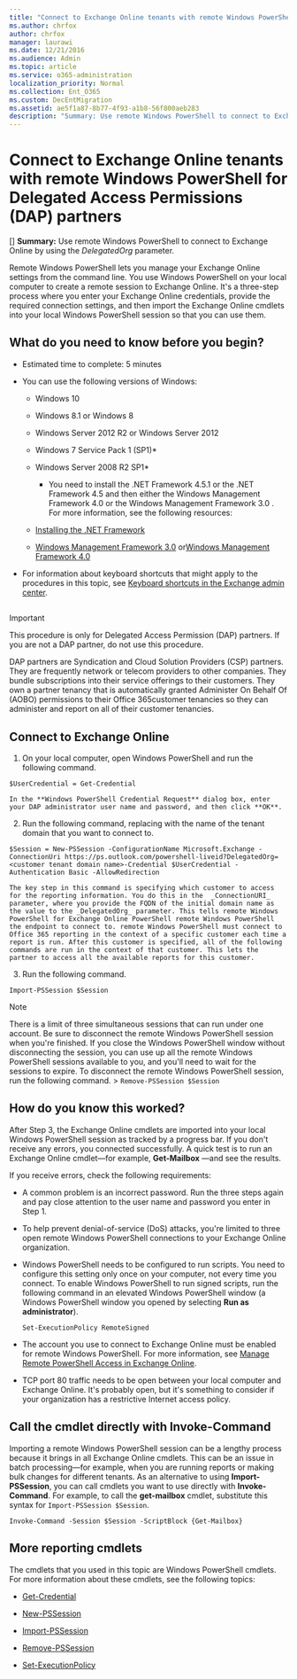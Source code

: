 ```yaml
---
title: "Connect to Exchange Online tenants with remote Windows PowerShell for Delegated Access Permissions (DAP) partners"
ms.author: chrfox
author: chrfox
manager: laurawi
ms.date: 12/21/2016
ms.audience: Admin
ms.topic: article
ms.service: o365-administration
localization_priority: Normal
ms.collection: Ent_O365
ms.custom: DecEntMigration
ms.assetid: ae5f1a87-8b77-4f93-a1b8-56f800aeb283
description: "Summary: Use remote Windows PowerShell to connect to Exchange Online by using the DelegatedOrg parameter."
---
```


# Connect to Exchange Online tenants with remote Windows PowerShell for Delegated Access Permissions (DAP) partners
[]
 **Summary:** Use remote Windows PowerShell to connect to Exchange Online by using the _DelegatedOrg_ parameter.
  
Remote Windows PowerShell lets you manage your Exchange Online settings from the command line. You use Windows PowerShell on your local computer to create a remote session to Exchange Online. It's a three-step process where you enter your Exchange Online credentials, provide the required connection settings, and then import the Exchange Online cmdlets into your local Windows PowerShell session so that you can use them.
  
## What do you need to know before you begin?

- Estimated time to complete: 5 minutes
    
- You can use the following versions of Windows:
    
  - Windows 10
    
  - Windows 8.1 or Windows 8
    
  - Windows Server 2012 R2 or Windows Server 2012
    
  - Windows 7 Service Pack 1 (SP1)*
    
  - Windows Server 2008 R2 SP1*
    
    * You need to install the .NET Framework 4.5.1 or the .NET Framework 4.5 and then either the Windows Management Framework 4.0 or the Windows Management Framework 3.0 . For more information, see the following resources:
    
  - [Installing the .NET Framework](https://go.microsoft.com/fwlink/p/?LinkId=257868)
    
  - [Windows Management Framework 3.0](https://go.microsoft.com/fwlink/p/?LinkId=272757) or[Windows Management Framework 4.0](https://go.microsoft.com/fwlink/p/?LinkId=391344)
    
- For information about keyboard shortcuts that might apply to the procedures in this topic, see [Keyboard shortcuts in the Exchange admin center](https://go.microsoft.com/fwlink/p/?LinkId=534017).
    
## 

> [!IMPORTANT]
> This procedure is only for Delegated Access Permission (DAP) partners. If you are not a DAP partner, do not use this procedure. 
  
DAP partners are Syndication and Cloud Solution Providers (CSP) partners. They are frequently network or telecom providers to other companies. They bundle subscriptions into their service offerings to their customers. They own a partner tenancy that is automatically granted Administer On Behalf Of (AOBO) permissions to their Office 365customer tenancies so they can administer and report on all of their customer tenancies.
  
## Connect to Exchange Online

1. On your local computer, open Windows PowerShell and run the following command.
    
  ```
  $UserCredential = Get-Credential
  ```

    In the **Windows PowerShell Credential Request** dialog box, enter your DAP administrator user name and password, and then click **OK**.
    
2. Run the following command, replacing  _<customer tenant domain name>_ with the name of the tenant domain that you want to connect to.
    
  ```
  $Session = New-PSSession -ConfigurationName Microsoft.Exchange -ConnectionUri https://ps.outlook.com/powershell-liveid?DelegatedOrg=<customer tenant domain name>-Credential $UserCredential -Authentication Basic -AllowRedirection
  ```

    The key step in this command is specifying which customer to access for the reporting information. You do this in the  _ConnectionURI_ parameter, where you provide the FQDN of the initial domain name as the value to the _DelegatedOrg_ parameter. This tells remote Windows PowerShell for Exchange Online PowerShell remote Windows PowerShell the endpoint to connect to. remote Windows PowerShell must connect to Office 365 reporting in the context of a specific customer each time a report is run. After this customer is specified, all of the following commands are run in the context of that customer. This lets the partner to access all the available reports for this customer.
    
3. Run the following command.
    
  ```
  Import-PSSession $Session
  ```

> [!NOTE]
> There is a limit of three simultaneous sessions that can run under one account. Be sure to disconnect the remote Windows PowerShell session when you're finished. If you close the Windows PowerShell window without disconnecting the session, you can use up all the remote Windows PowerShell sessions available to you, and you'll need to wait for the sessions to expire. To disconnect the remote Windows PowerShell session, run the following command. >  `Remove-PSSession $Session`
  
## How do you know this worked?

After Step 3, the Exchange Online cmdlets are imported into your local Windows PowerShell session as tracked by a progress bar. If you don't receive any errors, you connected successfully. A quick test is to run an Exchange Online cmdlet—for example, **Get-Mailbox** —and see the results.
  
If you receive errors, check the following requirements:
  
- A common problem is an incorrect password. Run the three steps again and pay close attention to the user name and password you enter in Step 1.
    
- To help prevent denial-of-service (DoS) attacks, you're limited to three open remote Windows PowerShell connections to your Exchange Online organization.
    
- Windows PowerShell needs to be configured to run scripts. You need to configure this setting only once on your computer, not every time you connect. To enable Windows PowerShell to run signed scripts, run the following command in an elevated Windows PowerShell window (a Windows PowerShell window you opened by selecting **Run as administrator**).
    
  ```
  Set-ExecutionPolicy RemoteSigned
  ```

- The account you use to connect to Exchange Online must be enabled for remote Windows PowerShell. For more information, see [Manage Remote PowerShell Access in Exchange Online](https://go.microsoft.com/fwlink/p/?LinkId=534018).
    
- TCP port 80 traffic needs to be open between your local computer and Exchange Online. It's probably open, but it's something to consider if your organization has a restrictive Internet access policy.
    
## Call the cmdlet directly with Invoke-Command

Importing a remote Windows PowerShell session can be a lengthy process because it brings in all Exchange Online cmdlets. This can be an issue in batch processing—for example, when you are running reports or making bulk changes for different tenants. As an alternative to using **Import-PSSession**, you can call cmdlets you want to use directly with **Invoke-Command**. For example, to call the **get-mailbox** cmdlet, substitute this syntax for `Import-PSSession $Session`.
  
```
Invoke-Command -Session $Session -ScriptBlock {Get-Mailbox}
```

## More reporting cmdlets

The cmdlets that you used in this topic are Windows PowerShell cmdlets. For more information about these cmdlets, see the following topics:
  
- [Get-Credential](https://go.microsoft.com/fwlink/p/?LinkId=389618)
    
- [New-PSSession](https://go.microsoft.com/fwlink/p/?LinkId=389621)
    
- [Import-PSSession](https://go.microsoft.com/fwlink/p/?LinkId=389619)
    
- [Remove-PSSession](https://go.microsoft.com/fwlink/p/?LinkId=389620)
    
- [Set-ExecutionPolicy](https://go.microsoft.com/fwlink/p/?LinkId=389623)
    

